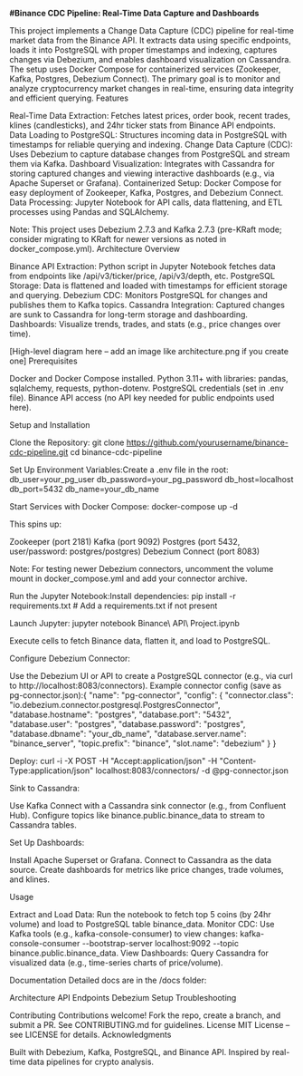 **#Binance CDC Pipeline: Real-Time Data Capture and Dashboards**

This project implements a Change Data Capture (CDC) pipeline for real-time market data from the Binance API. It extracts data using specific endpoints, loads it into PostgreSQL with proper timestamps and indexing, captures changes via Debezium, and enables dashboard visualization on Cassandra. The setup uses Docker Compose for containerized services (Zookeeper, Kafka, Postgres, Debezium Connect).
The primary goal is to monitor and analyze cryptocurrency market changes in real-time, ensuring data integrity and efficient querying.
Features

Real-Time Data Extraction: Fetches latest prices, order book, recent trades, klines (candlesticks), and 24hr ticker stats from Binance API endpoints.
Data Loading to PostgreSQL: Structures incoming data in PostgreSQL with timestamps for reliable querying and indexing.
Change Data Capture (CDC): Uses Debezium to capture database changes from PostgreSQL and stream them via Kafka.
Dashboard Visualization: Integrates with Cassandra for storing captured changes and viewing interactive dashboards (e.g., via Apache Superset or Grafana).
Containerized Setup: Docker Compose for easy deployment of Zookeeper, Kafka, Postgres, and Debezium Connect.
Data Processing: Jupyter Notebook for API calls, data flattening, and ETL processes using Pandas and SQLAlchemy.

Note: This project uses Debezium 2.7.3 and Kafka 2.7.3 (pre-KRaft mode; consider migrating to KRaft for newer versions as noted in docker_compose.yml).
Architecture Overview

Binance API Extraction: Python script in Jupyter Notebook fetches data from endpoints like /api/v3/ticker/price, /api/v3/depth, etc.
PostgreSQL Storage: Data is flattened and loaded with timestamps for efficient storage and querying.
Debezium CDC: Monitors PostgreSQL for changes and publishes them to Kafka topics.
Cassandra Integration: Captured changes are sunk to Cassandra for long-term storage and dashboarding.
Dashboards: Visualize trends, trades, and stats (e.g., price changes over time).

[High-level diagram here – add an image like architecture.png if you create one]
Prerequisites

Docker and Docker Compose installed.
Python 3.11+ with libraries: pandas, sqlalchemy, requests, python-dotenv.
PostgreSQL credentials (set in .env file).
Binance API access (no API key needed for public endpoints used here).

Setup and Installation

Clone the Repository:
git clone https://github.com/yourusername/binance-cdc-pipeline.git
cd binance-cdc-pipeline


Set Up Environment Variables:Create a .env file in the root:
db_user=your_pg_user
db_password=your_pg_password
db_host=localhost
db_port=5432
db_name=your_db_name


Start Services with Docker Compose:
docker-compose up -d

This spins up:

Zookeeper (port 2181)
Kafka (port 9092)
Postgres (port 5432, user/password: postgres/postgres)
Debezium Connect (port 8083)

Note: For testing newer Debezium connectors, uncomment the volume mount in docker_compose.yml and add your connector archive.

Run the Jupyter Notebook:Install dependencies:
pip install -r requirements.txt  # Add a requirements.txt if not present

Launch Jupyter:
jupyter notebook Binance\ API\ Project.ipynb

Execute cells to fetch Binance data, flatten it, and load to PostgreSQL.

Configure Debezium Connector:

Use the Debezium UI or API to create a PostgreSQL connector (e.g., via curl to http://localhost:8083/connectors).
Example connector config (save as pg-connector.json):{
  "name": "pg-connector",
  "config": {
    "connector.class": "io.debezium.connector.postgresql.PostgresConnector",
    "database.hostname": "postgres",
    "database.port": "5432",
    "database.user": "postgres",
    "database.password": "postgres",
    "database.dbname": "your_db_name",
    "database.server.name": "binance_server",
    "topic.prefix": "binance",
    "slot.name": "debezium"
  }
}


Deploy: curl -i -X POST -H "Accept:application/json" -H "Content-Type:application/json" localhost:8083/connectors/ -d @pg-connector.json


Sink to Cassandra:

Use Kafka Connect with a Cassandra sink connector (e.g., from Confluent Hub).
Configure topics like binance.public.binance_data to stream to Cassandra tables.


Set Up Dashboards:

Install Apache Superset or Grafana.
Connect to Cassandra as the data source.
Create dashboards for metrics like price changes, trade volumes, and klines.



Usage

Extract and Load Data: Run the notebook to fetch top 5 coins (by 24hr volume) and load to PostgreSQL table binance_data.
Monitor CDC: Use Kafka tools (e.g., kafka-console-consumer) to view changes: kafka-console-consumer --bootstrap-server localhost:9092 --topic binance.public.binance_data.
View Dashboards: Query Cassandra for visualized data (e.g., time-series charts of price/volume).

Documentation
Detailed docs are in the /docs folder:

Architecture
API Endpoints
Debezium Setup
Troubleshooting

Contributing
Contributions welcome! Fork the repo, create a branch, and submit a PR. See CONTRIBUTING.md for guidelines.
License
MIT License – see LICENSE for details.
Acknowledgments

Built with Debezium, Kafka, PostgreSQL, and Binance API.
Inspired by real-time data pipelines for crypto analysis.
